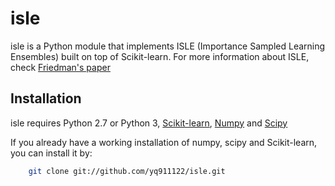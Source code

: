 isle
============

isle is a Python module that implements ISLE (Importance Sampled Learning Ensembles) built on top of Scikit-learn. For more information about ISLE, check [Friedman's paper](http://w4.stern.nyu.edu/ioms/docs/sg/seminars/friedmanisle.pdf)

Installation
------------

isle requires Python 2.7 or Python 3, [Scikit-learn](https://github.com/scikit-learn/scikit-learn), [Numpy](http://www.numpy.org/) and [Scipy](https://www.scipy.org/)

If you already have a working installation of numpy, scipy and Scikit-learn,
you can install it by:
```bash
    git clone git://github.com/yq911122/isle.git
```
